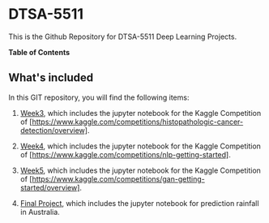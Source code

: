 # DTSA-5511
This is the Github Repository for DTSA-5511 Deep Learning Projects.

**Table of Contents**

## What's included
In this GIT repository, you will find the following items:
1. [Week3](Week3), which includes the jupyter notebook for the Kaggle Competition of [https://www.kaggle.com/competitions/histopathologic-cancer-detection/overview].

2. [Week4](Week4), which includes the jupyter notebook for the Kaggle Competition of [https://www.kaggle.com/competitions/nlp-getting-started].

4. [Week5](Week5), which includes the jupyter notebook for the Kaggle Competition of [https://www.kaggle.com/competitions/gan-getting-started/overview].

5. [Final Project](Final_Project), which includes the jupyter notebook for prediction rainfall in Australia.
